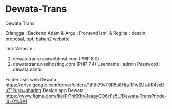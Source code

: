 # Dewata-Trans

Dewata Trans

Erlangga : Backend
Adam & Argu : Frontend
Ismi & Regina : desain, proposal, ppt, bahan2 website

Link Website :

1. dewatatrans.nasiwebhost.com (PHP 8.0)
2. dewatatrans.nasihosting.com (PHP 7.4)
   Username : admin
   Password : dewatamantul

Folder aset web Dewata : https://drive.google.com/drive/folders/1tFth79v79R5u8HtaRFwSUsJlR4sxDuZ1?usp=sharing
Design app Dewata : https://www.figma.com/file/PjThKKItVJaagyQO6rFs5U/Dewata-Trans?node-id=0%3A1
